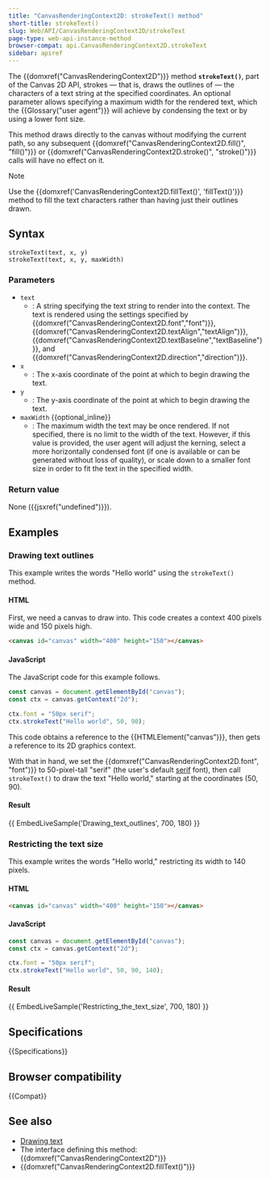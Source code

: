 ```yaml
---
title: "CanvasRenderingContext2D: strokeText() method"
short-title: strokeText()
slug: Web/API/CanvasRenderingContext2D/strokeText
page-type: web-api-instance-method
browser-compat: api.CanvasRenderingContext2D.strokeText
sidebar: apiref
---
```


The {{domxref("CanvasRenderingContext2D")}} method
**`strokeText()`**, part of the Canvas 2D API, strokes — that
is, draws the outlines of — the characters of a text string at the specified
coordinates. An optional parameter allows specifying a maximum width for the rendered
text, which the {{Glossary("user agent")}} will achieve by condensing the text or by
using a lower font size.

This method draws directly to the canvas without modifying the current path, so any
subsequent {{domxref("CanvasRenderingContext2D.fill()", "fill()")}} or
{{domxref("CanvasRenderingContext2D.stroke()", "stroke()")}} calls will have no effect
on it.

> [!NOTE]
> Use the {{domxref('CanvasRenderingContext2D.fillText()', 'fillText()')}} method to
> fill the text characters rather than having just their outlines drawn.

## Syntax

```js-nolint
strokeText(text, x, y)
strokeText(text, x, y, maxWidth)
```

### Parameters

- `text`
  - : A string specifying the text string to render into the context.
    The text is rendered using the settings specified by
    {{domxref("CanvasRenderingContext2D.font","font")}},
    {{domxref("CanvasRenderingContext2D.textAlign","textAlign")}},
    {{domxref("CanvasRenderingContext2D.textBaseline","textBaseline")}}, and
    {{domxref("CanvasRenderingContext2D.direction","direction")}}.
- `x`
  - : The x-axis coordinate of the point at which to begin drawing the text.
- `y`
  - : The y-axis coordinate of the point at which to begin drawing the text.
- `maxWidth` {{optional_inline}}
  - : The maximum width the text may be once rendered. If not specified, there is no limit
    to the width of the text. However, if this value is provided, the user agent will
    adjust the kerning, select a more horizontally condensed font (if one is available or
    can be generated without loss of quality), or scale down to a smaller font size in
    order to fit the text in the specified width.

### Return value

None ({{jsxref("undefined")}}).

## Examples

### Drawing text outlines

This example writes the words "Hello world" using the `strokeText()` method.

#### HTML

First, we need a canvas to draw into. This code creates a context 400 pixels wide and
150 pixels high.

```html
<canvas id="canvas" width="400" height="150"></canvas>
```

#### JavaScript

The JavaScript code for this example follows.

```js
const canvas = document.getElementById("canvas");
const ctx = canvas.getContext("2d");

ctx.font = "50px serif";
ctx.strokeText("Hello world", 50, 90);
```

This code obtains a reference to the {{HTMLElement("canvas")}}, then gets a reference
to its 2D graphics context.

With that in hand, we set the {{domxref("CanvasRenderingContext2D.font", "font")}} to
50-pixel-tall "serif" (the user's default [serif](https://en.wikipedia.org/wiki/Serif) font),
then call `strokeText()` to draw the text "Hello world," starting at the
coordinates (50, 90).

#### Result

{{ EmbedLiveSample('Drawing_text_outlines', 700, 180) }}

### Restricting the text size

This example writes the words "Hello world," restricting its width to 140 pixels.

#### HTML

```html
<canvas id="canvas" width="400" height="150"></canvas>
```

#### JavaScript

```js
const canvas = document.getElementById("canvas");
const ctx = canvas.getContext("2d");

ctx.font = "50px serif";
ctx.strokeText("Hello world", 50, 90, 140);
```

#### Result

{{ EmbedLiveSample('Restricting_the_text_size', 700, 180) }}

## Specifications

{{Specifications}}

## Browser compatibility

{{Compat}}

## See also

- [Drawing text](/en-US/docs/Web/API/Canvas_API/Tutorial/Drawing_text)
- The interface defining this method: {{domxref("CanvasRenderingContext2D")}}
- {{domxref("CanvasRenderingContext2D.fillText()")}}
